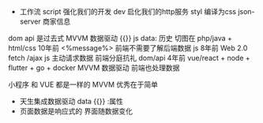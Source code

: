 - 工作流
script 强化我们的开发
dev 启化我们的http服务
styl 编译为css
json-server 商家信息

dom api 是过去式 
MVVM 数据驱动 {{}}   js data:
历史 切图在 php/java + html/css 10年前 <%message%> 前端不需要了解后端数据
js 8年前 Web 2.0 fetch /ajax js 主动请求数据 前端分庭抗礼 dom/api
4年前 vue/react + node + flutter + go + docker MVVM 数据驱动  前端也处理数据  

小程序 和 VUE 都是一样的 
MVVM 优秀在于简单
- 天生集成数据驱动 data {{}} :属性 
- 页面数据是响应式的 界面随数据变化 